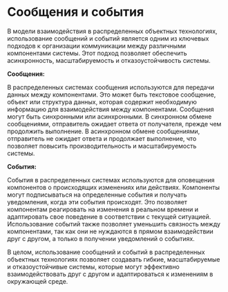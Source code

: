 # Сообщения и события

В модели взаимодействия в распределенных объектных технологиях, использование сообщений и событий является одним из ключевых подходов к организации коммуникации между различными компонентами системы. Этот подход позволяет обеспечить асинхронность, масштабируемость и отказоустойчивость системы.

**Сообщения:**&#x20;

В распределенных системах сообщения используются для передачи данных между компонентами. Это может быть текстовое сообщение, объект или структура данных, которая содержит необходимую информацию для взаимодействия между компонентами. Сообщения могут быть синхронными или асинхронными. В синхронном обмене сообщениями, отправитель ожидает ответа от получателя, прежде чем продолжить выполнение. В асинхронном обмене сообщениями, отправитель не ожидает ответа и продолжает выполнение, что позволяет повысить производительность и масштабируемость системы.

**События:**&#x20;

События в распределенных системах используются для оповещения компонентов о происходящих изменениях или действиях. Компоненты могут подписываться на определенные события и получать уведомления, когда эти события происходят. Это позволяет компонентам реагировать на изменения в реальном времени и адаптировать свое поведение в соответствии с текущей ситуацией. Использование событий также позволяет уменьшить связность между компонентами, так как они не нуждаются в прямом взаимодействии друг с другом, а только в получении уведомлений о событиях.

В целом, использование сообщений и событий в распределенных объектных технологиях позволяет создавать гибкие, масштабируемые и отказоустойчивые системы, которые могут эффективно взаимодействовать друг с другом и адаптироваться к изменениям в окружающей среде.
